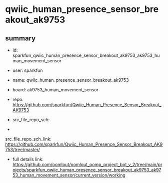 # qwiic_human_presence_sensor_breakout_ak9753
 
## summary 
* id: sparkfun_qwiic_human_presence_sensor_breakout_ak9753_ak9753_human_movement_sensor
* user: sparkfun
* name: qwiic_human_presence_sensor_breakout_ak9753
* board: ak9753_human_movement_sensor
* repo: https://github.com/sparkfun/Qwiic_Human_Presence_Sensor_Breakout_AK9753



* src_file_repo_sch: 
*
 src_file_repo_sch_link: https://github.com/sparkfun/Qwiic_Human_Presence_Sensor_Breakout_AK9753/tree/master/
* full details link: https://github.com/oomlout/oomlout_oomp_project_bot_v_2/tree/main/projects/sparkfun_qwiic_human_presence_sensor_breakout_ak9753_ak9753_human_movement_sensor/current_version/working  






